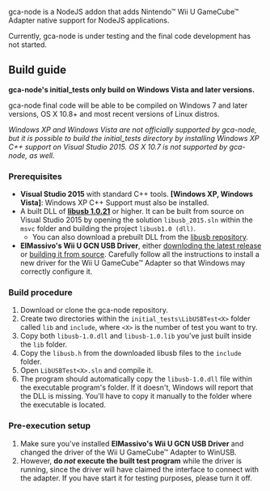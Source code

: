 gca-node is a NodeJS addon that adds Nintendo&trade; Wii U GameCube&trade; Adapter native support for NodeJS applications.

Currently, gca-node is under testing and the final code development has not started.

## Build guide

**gca-node's initial_tests only build on Windows Vista and later versions.**

gca-node final code will be able to be compiled on Windows 7 and later versions, OS X 10.8+ and most recent versions of Linux distros.

*Windows XP and Windows Vista are not officially supported by gca-node, but it is possible to build the initial_tests directory by installing Windows XP C++ support on Visual Studio 2015.*
*OS X 10.7 is not supported by gca-node, as well.*

### Prerequisites
  * **Visual Studio 2015** with standard C++ tools. **[Windows XP, Windows Vista]**: Windows XP C++ Support must also be installed.
  * A built DLL of **[libusb 1.0.21][1]** or higher. It can be built from source on Visual Studio 2015 by opening the solution `libusb_2015.sln` within the `msvc` folder and building the project `libusb1.0 (dll)`. 
    * You can also download a prebuilt DLL from the [libusb repository][2].
  * **ElMassivo's Wii U GCN USB Driver**, either [downloding the latest release][3] or [building it from source][4]. Carefully follow all the instructions to install a new driver for the Wii U GameCube&trade; Adapter so that Windows may correctly configure it.
  
### Build procedure

 1. Download or clone the gca-node repository.
 2. Create two directories within the `initial_tests\LibUSBTest<X>` folder called `lib` and `include`, where `<X>` is the number of test you want to try.
 3. Copy both `libusb-1.0.dll` and `libusb-1.0.lib` you've just built inside the `lib` folder.
 4. Copy the `libusb.h` from the downloaded libusb files to the `include` folder.
 5. Open `LibUSBTest<X>.sln` and compile it.
 6. The program should automatically copy the `libusb-1.0.dll` file within the executable program's folder. If it doesn't, Windows will report that the DLL is missing. You'll have to copy it manually to the folder where the executable is located.

### Pre-execution setup
1. Make sure you've installed **ElMassivo's Wii U GCN USB Driver** and changed the driver of the Wii U GameCube&trade; Adapter to WinUSB.
2. However, **do *not* execute the built test program** while the driver is running, since the driver will have claimed the interface to connect with the adapter. If you have start it for testing purposes, please turn it off.

[1]: https://sourceforge.net/projects/libusb/files/libusb-1.0/libusb-1.0.21/libusb-1.0.21.tar.bz2/download
[2]: https://github.com/libusb/libusb/releases/download/v1.0.21/libusb-1.0.21.tar.bz2
[3]: https://bitbucket.org/elmassivo/gcn-usb-adapter/downloads/WiiU-UsbSetup%202015-09-02.exe
[4]: https://bitbucket.org/elmassivo/gcn-usb-adapter/src